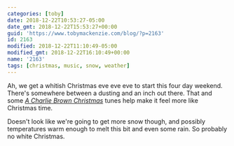 ```yaml
---
categories: [toby]
date: 2018-12-22T10:53:27-05:00
date_gmt: 2018-12-22T15:53:27+00:00
guid: 'https://www.tobymackenzie.com/blog/?p=2163'
id: 2163
modified: 2018-12-22T11:10:49-05:00
modified_gmt: 2018-12-22T16:10:49+00:00
name: '2163'
tags: [christmas, music, snow, weather]
---
```


Ah, we get a whitish Christmas eve eve eve to start this four day weekend.<!--more-->  There's somewhere between a dusting and an inch out there.  That and some [*A Charlie Brown Christmas*](https://en.wikipedia.org/wiki/A_Charlie_Brown_Christmas_(soundtrack)) tunes help make it feel more like Christmas time. 

Doesn't look like we're going to get more snow though, and possibly temperatures warm enough to melt this bit and even some rain.  So probably no white Christmas.
